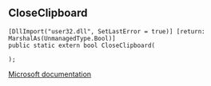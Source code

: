## CloseClipboard

```
[DllImport("user32.dll", SetLastError = true)] [return: MarshalAs(UnmanagedType.Bool)]
public static extern bool CloseClipboard(
   
);
```

[Microsoft documentation](https://docs.microsoft.com/en-us/windows/win32/api/winuser/nf-winuser-closeclipboard)
